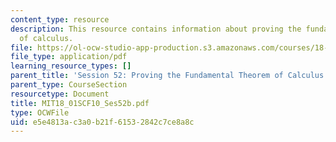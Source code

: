 ```yaml
---
content_type: resource
description: This resource contains information about proving the fundamental theorem
  of calculus.
file: https://ol-ocw-studio-app-production.s3.amazonaws.com/courses/18-01sc-single-variable-calculus-fall-2010/e5e4813ac3a0b21f61532842c7ce8a8c_MIT18_01SCF10_Ses52b.pdf
file_type: application/pdf
learning_resource_types: []
parent_title: 'Session 52: Proving the Fundamental Theorem of Calculus'
parent_type: CourseSection
resourcetype: Document
title: MIT18_01SCF10_Ses52b.pdf
type: OCWFile
uid: e5e4813a-c3a0-b21f-6153-2842c7ce8a8c
---
```


